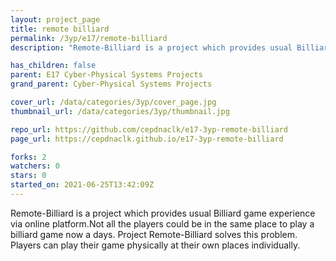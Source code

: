 ```yaml
---
layout: project_page
title: remote billiard
permalink: /3yp/e17/remote-billiard
description: "Remote-Billiard is a project which provides usual Billiard game experience via online platform.Not all the players could be in the same place to play a billiard game now a days. Project Remote-Billiard solves this problem. Players can play their game physically at their own places individually."

has_children: false
parent: E17 Cyber-Physical Systems Projects
grand_parent: Cyber-Physical Systems Projects

cover_url: /data/categories/3yp/cover_page.jpg
thumbnail_url: /data/categories/3yp/thumbnail.jpg

repo_url: https://github.com/cepdnaclk/e17-3yp-remote-billiard
page_url: https://cepdnaclk.github.io/e17-3yp-remote-billiard

forks: 2
watchers: 0
stars: 0
started_on: 2021-06-25T13:42:09Z
---
```

Remote-Billiard is a project which provides usual Billiard game experience via online platform.Not all the players could be in the same place to play a billiard game now a days. Project Remote-Billiard solves this problem. Players can play their game physically at their own places individually.

